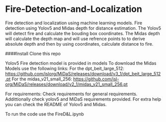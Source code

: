 # Fire-Detection-and-Localization
Fire detection and localization using machine learning models.
Fire detection using Yolov5  and Midas depth for distance estimation.
The Yolov5 will detect fire and calculate the bouding box coordinates.
The Midas depth will calculate the depth map and will use refrence points to to derive absolute depth and then by using coordinates, calculate distance to fire.

####Install
Clone this repo

Yolov5 Fire detection model is provided in models
To download the Midas Models use the following links:
For the dpt_beit_large_512: https://github.com/islorg/MiDaS/releases/download/v3_1/dpt_beit_large_512.pt
For the midas_v21_small_256:
https://github.com/isl-org/MiDaS/releases/download/v2_1/midas_v21_small_256.pt

For requirements:
Check requirements for general requirements. Addittionally check yolov5 and MiDaS requirements provided.
For extra help you can check the README of Yolov5 and Midas.

To run the code use the FireD&L.ipynb
